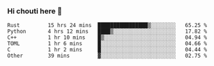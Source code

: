 ### Hi chouti here 👋


<!--START_SECTION:waka-->

```text
Rust         15 hrs 24 mins  ████████████████▒░░░░░░░░   65.25 %
Python       4 hrs 12 mins   ████▒░░░░░░░░░░░░░░░░░░░░   17.82 %
C++          1 hr 10 mins    █▒░░░░░░░░░░░░░░░░░░░░░░░   04.94 %
TOML         1 hr 6 mins     █░░░░░░░░░░░░░░░░░░░░░░░░   04.66 %
C            1 hr 2 mins     █░░░░░░░░░░░░░░░░░░░░░░░░   04.44 %
Other        39 mins         ▓░░░░░░░░░░░░░░░░░░░░░░░░   02.75 %
```

<!--END_SECTION:waka-->

<!--
**l0nl1f3/l0nl1f3** is a ✨ _special_ ✨ repository because its `README.md` (this file) appears on your GitHub profile.

Here are some ideas to get you started:

- 🔭 I’m currently working on ...
- 🌱 I’m currently learning ...
- 👯 I’m looking to collaborate on ...
- 🤔 I’m looking for help with ...
- 💬 Ask me about ...
- 📫 How to reach me: ...
- 😄 Pronouns: ...
- ⚡ Fun fact: ...
-->
